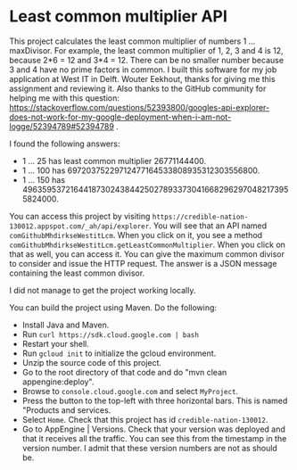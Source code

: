 # Least common multiplier API

This project calculates the least common multiplier of numbers 1 ... maxDivisor.
For example, the least common multiplier of 1, 2, 3 and 4 is 12, because 2\*6 = 12 and 3\*4 = 12. There can be no smaller number because 3 and 4 have no prime factors in common. I built this software for my job application at West IT in Delft. Wouter Eekhout, thanks for giving me this assignment and reviewing it. Also thanks to the GitHub community for helping me with this question: https://stackoverflow.com/questions/52393800/googles-api-explorer-does-not-work-for-my-google-deployment-when-i-am-not-logge/52394789#52394789 .

I found the following answers:
* 1 ... 25 has least common multiplier 26771144400.
* 1 ... 100 has 69720375229712477164533808935312303556800.
* 1 ... 150 has 4963595372164418730243844250278933730416682962970482173955824000.

You can access this project by visiting `https://credible-nation-130012.appspot.com/_ah/api/explorer`. You will see that an API named `comGithubMhdirkseWestitLcm`. When you click on it, you see a method `comGithubMhdirkseWestitLcm.getLeastCommonMultiplier`. When you click on that as well, you can access it. You can give the maximum common divisor to consider and issue the HTTP request. The answer is a JSON message containing the least common divisor.

I did not manage to get the project working locally.

You can build the project using Maven. Do the following:
* Install Java and Maven.
* Run `curl https://sdk.cloud.google.com | bash`
* Restart your shell.
* Run `gcloud init` to initialize the gcloud environment.
* Unzip the source code of this project.
* Go to the root directory of that code and do "mvn clean appengine:deploy".
* Browse to `console.cloud.google.com` and select `MyProject`.
* Press the button to the top-left with three horizontal bars.
This is named "Products and services.
* Select `Home`. Check that this project has id `credible-nation-130012`.
* Go to AppEngine | Versions. Check that your version was deployed and that it
receives all the traffic. You can see this from the timestamp in the version
number. I admit that these version numbers are not as should be.
